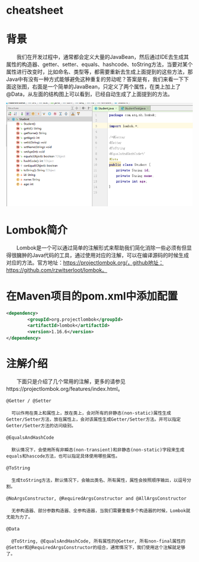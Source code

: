 
# cheatsheet



# 背景

  我们在开发过程中，通常都会定义大量的JavaBean，然后通过IDE去生成其属性的构造器、getter、setter、equals、hashcode、toString方法，当要对某个属性进行改变时，比如命名、类型等，都需要重新去生成上面提到的这些方法，那Java中有没有一种方式能够避免这种重复的劳动呢？答案是有，我们来看一下下面这张图，右面是一个简单的JavaBean，只定义了两个属性，在类上加上了@Data，从左面的结构图上可以看到，已经自动生成了上面提到的方法。 

![overview](./lombok-overview.png)

# Lombok简介
  Lombok是一个可以通过简单的注解形式来帮助我们简化消除一些必须有但显得很臃肿的Java代码的工具，通过使用对应的注解，可以在编译源码的时候生成对应的方法。官方地址：https://projectlombok.org/，github地址：https://github.com/rzwitserloot/lombok。

# 在Maven项目的pom.xml中添加配置

```xml
<dependency>
        <groupId>org.projectlombok</groupId>
        <artifactId>lombok</artifactId>
        <version>1.16.6</version>
</dependency>
```

# 注解介绍

  下面只是介绍了几个常用的注解，更多的请参见https://projectlombok.org/features/index.html。

    @Getter / @Setter

      可以作用在类上和属性上，放在类上，会对所有的非静态(non-static)属性生成Getter/Setter方法，放在属性上，会对该属性生成Getter/Setter方法。并可以指定Getter/Setter方法的访问级别。

    @EqualsAndHashCode

      默认情况下，会使用所有非瞬态(non-transient)和非静态(non-static)字段来生成equals和hascode方法，也可以指定具体使用哪些属性。

    @ToString

      生成toString方法，默认情况下，会输出类名、所有属性，属性会按照顺序输出，以逗号分割。

    @NoArgsConstructor, @RequiredArgsConstructor and @AllArgsConstructor

      无参构造器、部分参数构造器、全参构造器，当我们需要重载多个构造器的时候，Lombok就无能为力了。

    @Data
    
      @ToString, @EqualsAndHashCode, 所有属性的@Getter, 所有non-final属性的@Setter和@RequiredArgsConstructor的组合，通常情况下，我们使用这个注解就足够了。